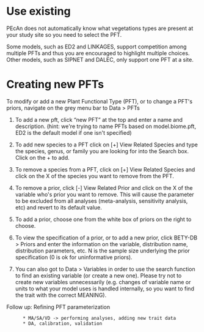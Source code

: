# Use existing

PEcAn does not automatically know what vegetations types are present at your study site so you need to select the PFT.

Some models, such as ED2 and LINKAGES, support competition among multiple PFTs and thus you are encouraged to highlight multiple choices. Other models, such as SIPNET and DALEC, only support one PFT at a site.

# Creating new PFTs

To modify or add a new Plant Functional Type (PFT), or to change a PFT's priors, navigate 
on the grey menu bar to Data > PFTs 

1. To add a new pft, click “new PFT” at the top and enter a name and description. (hint: 
we're trying to name PFTs based on model.biome.pft, ED2 is the default model if one 
isn't specified) 

2. To add new species to a PFT click on [+] View Related Species and type the species, 
genus, or family you are looking for into the Search box. Click on the + to add. 

3. To remove a species from a PFT, click on [+] View Related Species and click on the X 
of the species you want to remove from the PFT. 

4. To remove a prior, click [-] View Related Prior and click on the X of the variable who's 
prior you want to remove. This will cause the parameter to be excluded from all 
analyses (meta-analysis, sensitivity analysis, etc) and revert to its default value. 

5. To add a prior, choose one from the white box of priors on the right to choose. 

6. To view the specification of a prior, or to add a new prior, click BETY-DB > Priors and 
enter the information on the variable, distribution name, distribution parameters, etc. N 
is the sample size underlying the prior specification (0 is ok for uninformative priors). 

7. You can also got to Data > Variables in order to use the search function to find an 
existing variable (or create a new one). Please try not to create new variables 
unnecessarily (e.g. changes of variable name or units to what your model uses is handled 
internally, so you want to find the trait with the correct MEANING).

Follow up: Refining PFT parameterization

          * MA/SA/VD -> performing analyses, adding new trait data
          * DA, calibration, validation
